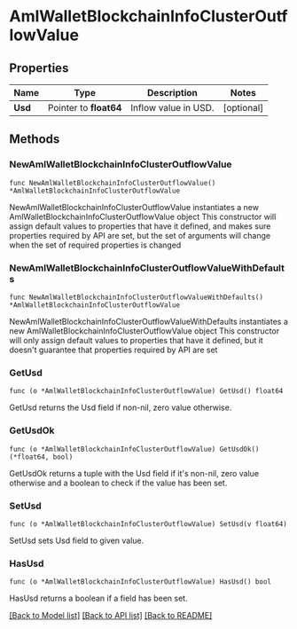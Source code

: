 # AmlWalletBlockchainInfoClusterOutflowValue

## Properties

Name | Type | Description | Notes
------------ | ------------- | ------------- | -------------
**Usd** | Pointer to **float64** | Inflow value in USD. | [optional] 

## Methods

### NewAmlWalletBlockchainInfoClusterOutflowValue

`func NewAmlWalletBlockchainInfoClusterOutflowValue() *AmlWalletBlockchainInfoClusterOutflowValue`

NewAmlWalletBlockchainInfoClusterOutflowValue instantiates a new AmlWalletBlockchainInfoClusterOutflowValue object
This constructor will assign default values to properties that have it defined,
and makes sure properties required by API are set, but the set of arguments
will change when the set of required properties is changed

### NewAmlWalletBlockchainInfoClusterOutflowValueWithDefaults

`func NewAmlWalletBlockchainInfoClusterOutflowValueWithDefaults() *AmlWalletBlockchainInfoClusterOutflowValue`

NewAmlWalletBlockchainInfoClusterOutflowValueWithDefaults instantiates a new AmlWalletBlockchainInfoClusterOutflowValue object
This constructor will only assign default values to properties that have it defined,
but it doesn't guarantee that properties required by API are set

### GetUsd

`func (o *AmlWalletBlockchainInfoClusterOutflowValue) GetUsd() float64`

GetUsd returns the Usd field if non-nil, zero value otherwise.

### GetUsdOk

`func (o *AmlWalletBlockchainInfoClusterOutflowValue) GetUsdOk() (*float64, bool)`

GetUsdOk returns a tuple with the Usd field if it's non-nil, zero value otherwise
and a boolean to check if the value has been set.

### SetUsd

`func (o *AmlWalletBlockchainInfoClusterOutflowValue) SetUsd(v float64)`

SetUsd sets Usd field to given value.

### HasUsd

`func (o *AmlWalletBlockchainInfoClusterOutflowValue) HasUsd() bool`

HasUsd returns a boolean if a field has been set.


[[Back to Model list]](../README.md#documentation-for-models) [[Back to API list]](../README.md#documentation-for-api-endpoints) [[Back to README]](../README.md)



